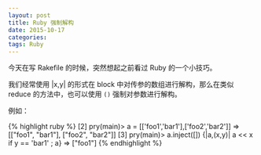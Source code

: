```yaml
---
layout: post
title: Ruby 强制解构
date: 2015-10-17
categories:
tags: Ruby
---
```


今天在写 Rakefile 的时候，突然想起之前看过 Ruby 的一个小技巧。

我们经常使用 |x,y| 的形式在 block 中对传参的数组进行解构，那么在类似 reduce 的方法中，也可以使用 `()` 强制对参数进行解构。

例如：

{% highlight ruby %}
[2] pry(main)> a = [['foo1','bar1'],['foo2','bar2']]
=> [["foo1", "bar1"], ["foo2", "bar2"]]
[3] pry(main)> a.inject([]) {|a,(x,y)| a << x if y == 'bar1' ; a}
=> ["foo1"]
{% endhighlight %}

